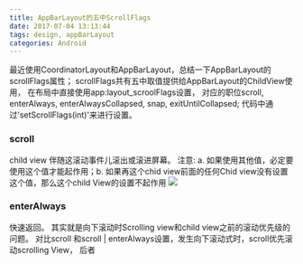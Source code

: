 ```yaml
---
title: AppBarLayout的五中ScrollFlags
date: 2017-07-04 13:13:44
tags: design, appBarLayout
categories: Android
---
```

最近使用CoordinatorLayout和AppBarLayout，总结一下AppBarLayout的scrollFlags属性；
scrollFlags共有五中取值提供给AppBarLayout的ChildView使用， 在布局中直接使用app:layout_scroolFlags设置， 对应的职位scroll, enterAlways, enterAlwaysCollapsed, snap, exitUntilCollapsed; 代码中通过'setScrollFlags(int)'来进行设置。
### scroll
child view 伴随这滚动事件儿滚出或滚进屏幕。 注意: a. 如果使用其他值，必定要使用这个值才能起作用；b. 如果再这个chid view前面的任何Chid view没有设置这个值，那么这个child View的设置不起作用
![]( AppBarLayout的五中ScrollFlags/scroll.gif)
### enterAlways
快速返回。 其实就是向下滚动时Scrolling view和child view之前的滚动优先级的问题。 对比scroll 和scroll | enterAlways设置，发生向下滚动式时，scroll优先滚动scrolling View， 后者